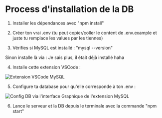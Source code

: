 # Process d'installation de la DB

1. Installer les dépendances avec "npm install"

2. Créer ton vrai .env (tu peut copier/coller le content de .env.example et juste tu remplace les values par les tiennes)

3. Vérifies si MySQL est installé : 
"mysql --version"

Sinon installe là via :
Je sais plus, il était déjà installé haha

4. Installe cette extension VSCode :

![Extension VSCode MySQL](https://image.noelshack.com/fichiers/2025/31/6/1754133369-extension.png)

5. Configure ta database pour qu'elle corresponde à ton .env :

![Config DB via l'interface Graphique de l'extension MySQL](https://image.noelshack.com/fichiers/2025/31/6/1754133984-config-db.png)

6. Lance le serveur et la DB depuis le terminale avec la commande "npm start"
